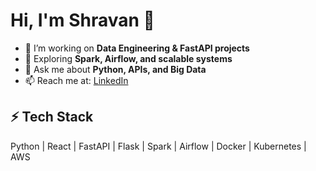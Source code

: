 # Hi, I'm Shravan 👋

- 🔭 I’m working on **Data Engineering & FastAPI projects**
- 🌱 Exploring **Spark, Airflow, and scalable systems**
- 💬 Ask me about **Python, APIs, and Big Data**
- 📫 Reach me at: [LinkedIn](https://linkedin.com/in/iamshravan)

## ⚡ Tech Stack
Python | React | FastAPI | Flask | Spark | Airflow | Docker | Kubernetes | AWS

